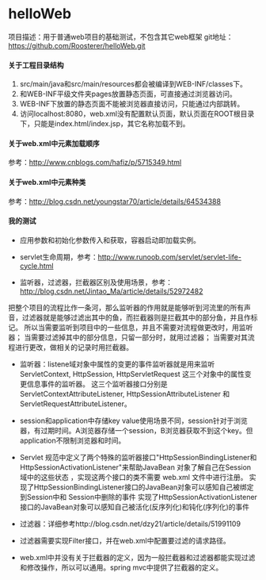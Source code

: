 # helloWeb
项目描述：用于普通web项目的基础测试，不包含其它web框架
git地址：https://github.com/Roosterer/helloWeb.git

#### 关于工程目录结构

1. src/main/java和src/main/resources都会被编译到WEB-INF/classes下。
2. 和WEB-INF平级文件夹pages放置静态页面，可直接通过浏览器访问。
3. WEB-INF下放置的静态页面不能被浏览器直接访问，只能通过内部跳转。
4. 访问localhost:8080，web.xml没有配置默认页面，默认页面在ROOT根目录下，只能是index.html/index.jsp，其它名称加载不到。


#### 关于web.xml中元素加载顺序

参考：http://www.cnblogs.com/hafiz/p/5715349.html


#### 关于web.xml中元素种类

参考：http://blog.csdn.net/youngstar70/article/details/64534388


#### 我的测试

- 应用参数和初始化参数传入和获取，容器启动即加载实例。

- servlet生命周期，参考：http://www.runoob.com/servlet/servlet-life-cycle.html

- 监听器，过滤器，拦截器区别及使用场景，参考：http://blog.csdn.net/Jintao_Ma/article/details/52972482

把整个项目的流程比作一条河，那么监听器的作用就是能够听到河流里的所有声音，过滤器就是能够过滤出其中的鱼，而拦截器则是拦截其中的部分鱼，并且作标记。
所以当需要监听到项目中的一些信息，并且不需要对流程做更改时，用监听器；
当需要过滤掉其中的部分信息，只留一部分时，就用过滤器；
当需要对其流程进行更改，做相关的记录时用拦截器。

- 监听器：listene域对象中属性的变更的事件监听器就是用来监听 ServletContext, HttpSession, HttpServletRequest 这三个对象中的属性变更信息事件的监听器。
这三个监听器接口分别是ServletContextAttributeListener, HttpSessionAttributeListener 和ServletRequestAttributeListener。

- session和application中存储key value使用场景不同，session针对于浏览器，有过期时间。A浏览器存储一个session，B浏览器获取不到这个key。但application不限制浏览器和时间。

- Servlet 规范中定义了两个特殊的监听器接口"HttpSessionBindingListener和HttpSessionActivationListener"来帮助JavaBean 对象了解自己在Session域中的这些状态 ，实现这两个接口的类不需要 web.xml 文件中进行注册。
实现了HttpSessionBindingListener接口的JavaBean对象可以感知自己被绑定到Session中和 Session中删除的事件
实现了HttpSessionActivationListener接口的JavaBean对象可以感知自己被活化(反序列化)和钝化(序列化)的事件

- 过滤器：详细参考http://blog.csdn.net/dzy21/article/details/51991109

- 过滤器需要实现Filter接口，并在web.xml中配置要过滤的请求路径。

- web.xml中并没有关于拦截器的定义，因为一般拦截器和过滤器都能实现过滤和修改操作，所以可以通用。spring mvc中提供了拦截器的定义。